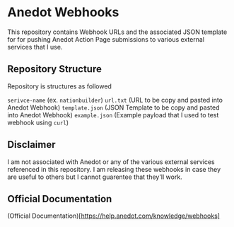 # Anedot Webhooks

This repository contains Webhook URLs and the associated JSON template for for pushing Anedot Action Page submissions to various external services that I use.

## Repository Structure

Repository is structures as followed

`serivce-name` (ex. `nationbuilder`)
`url.txt` (URL to be copy and pasted into Anedot Webhook)
`template.json` (JSON Template to be copy and pasted into Anedot Webhook)
`example.json` (Example payload that I used to test webhook using `curl`)

## Disclaimer

I am not associated with Anedot or any of the various external services referenced in this repository. I am releasing these webhooks in case they are useful to others but I cannot guarentee that they'll work.

## Official Documentation

(Official Documentation)[https://help.anedot.com/knowledge/webhooks]
